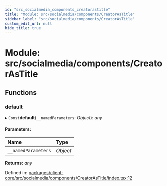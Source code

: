 ```yaml
---
id: "src_socialmedia_components_creatorastitle"
title: "Module: src/socialmedia/components/CreatorAsTitle"
sidebar_label: "src/socialmedia/components/CreatorAsTitle"
custom_edit_url: null
hide_title: true
---
```


# Module: src/socialmedia/components/CreatorAsTitle

## Functions

### default

▸ `Const`**default**(`__namedParameters`: *Object*): *any*

#### Parameters:

| Name | Type |
| :------ | :------ |
| `__namedParameters` | *Object* |

**Returns:** *any*

Defined in: [packages/client-core/src/socialmedia/components/CreatorAsTitle/index.tsx:12](https://github.com/xr3ngine/xr3ngine/blob/2d83606b6/packages/client-core/src/socialmedia/components/CreatorAsTitle/index.tsx#L12)
